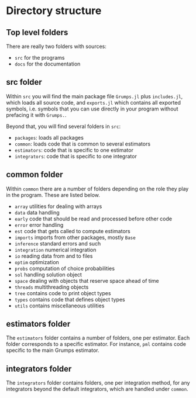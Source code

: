 # Directory structure

## Top level folders

There are really two folders with sources:
* `src` for the programs
* `docs` for the documentation

## src folder

Within `src` you will find the main package file `Grumps.jl` plus `includes.jl`, which loads all source code, and `exports.jl` which contains all exported symbols, i.e. symbols that you can use directly in your program without prefacing it with `Grumps.`.

Beyond that, you will find several folders in `src`:
* `packages`: loads all packages
* `common`: loads code that is common to several estimators
* `estimators`: code that is specific to one estimator
* `integrators`: code that is specific to one integrator

## common folder

Within `common` there are a number of folders depending on the role they play in the program.  These are listed below.  
* `array` utilities for dealing with arrays
* `data` data handling
* `early` code that should be read and processed before other code
* `error` error handling
* `est` code that gets called to compute estimators
* `imports` imports from other packages, mostly `Base`
* `inference` standard errors and such
* `integration` numerical integration
* `io` reading data from and to files
* `optim` optimization
* `probs` computation of choice probabilities
* `sol` handling solution object
* `space` dealing with objects that reserve space ahead of time
* `threads` multithreading objects
* `tree` contains code to print object types
* `types` contains code that defines object types
* `utils` contains miscellaneous utilities

## estimators folder

The `estimators` folder contains a number of folders, one per estimator.  Each folder corresponds to a specific estimator.  For instance, `pml` contains code specific to the main Grumps estimator.

## integrators folder

The `integrators` folder contains folders, one per integration method, for any integrators beyond the default integrators, which are handled under `common`.

